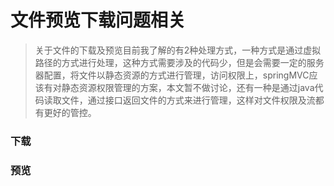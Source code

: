 # 文件预览下载问题相关

> 关于文件的下载及预览目前我了解的有2种处理方式，一种方式是通过虚拟路径的方式进行处理，这种方式需要涉及的代码少，但是会需要一定的服务器配置，将文件以静态资源的方式进行管理，访问权限上，springMVC应该有对静态资源权限管理的方案，本文暂不做讨论，还有一种是通过java代码读取文件，通过接口返回文件的方式来进行管理，这样对文件权限及流都有更好的管控。

### 下载

### 预览





